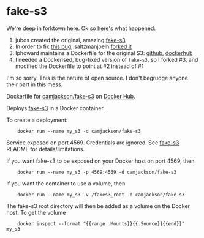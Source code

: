 fake-s3
=======

We're deep in forktown here. Ok so here's what happened:
1. jubos created the original, amazing [fake-s3](https://github.com/jubos/fake-s3/)
2. In order to fix [this bug](https://github.com/jubos/fake-s3/issues/22), saltzmanjoelh [forked it](https://github.com/saltzmanjoelh/fake-s3)
3. lphoward maintains a Dockerfile for the original S3: [github](https://github.com/lphoward/fake-s3/), [dockerhub](https://hub.docker.com/r/lphoward/fake-s3/)
4. I needed a Dockerised, bug-fixed version of `fake-s3`, so I forked #3, and modified the Dockerfile to point at #2 instead of #1

I'm so sorry. This is the nature of open source. I don't begrudge anyone their part in this mess.

Dockerfile for
[camjackson/fake-s3](https://registry.hub.docker.com/u/camjackson/fake-s3/)
on [Docker Hub](https://registry.hub.docker.com).

Deploys [fake-s3](https://github.com/jubos/fake-s3) in a Docker container.

To create a deployment:

        docker run --name my_s3 -d camjackson/fake-s3

Service exposed on port 4569.  Credentials are ignored.
See [fake-s3](https://github.com/jubos/fake-s3) README for details/limitations.

If you want fake-s3 to be exposed on your Docker host on port 4569, then

        docker run --name my_s3 -p 4569:4569 -d camjackson/fake-s3

If you want the container to use a volume, then

        docker run --name my_s3 -v /fakes3_root -d camjackson/fake-s3

The fake-s3 root directory will then be added as a volume on the Docker host.  To get the volume

        docker inspect --format "{{range .Mounts}}{{.Source}}{{end}}" my_s3
